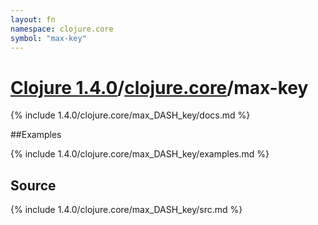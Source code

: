 ```yaml
---
layout: fn
namespace: clojure.core
symbol: "max-key"
---
```


# [Clojure 1.4.0](../../)/[clojure.core](../)/max-key

{% include 1.4.0/clojure.core/max_DASH_key/docs.md %}

##Examples

{% include 1.4.0/clojure.core/max_DASH_key/examples.md %}
## Source
{% include 1.4.0/clojure.core/max_DASH_key/src.md %}


